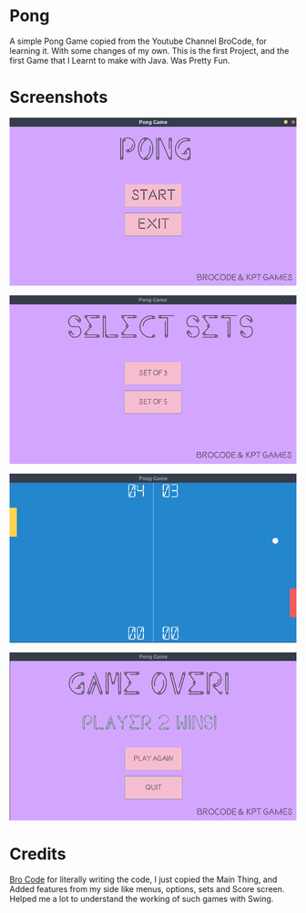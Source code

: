 # Pong
A simple Pong Game copied from the Youtube Channel BroCode, for learning it. With some changes of my own. This is the first Project, and the first Game that I Learnt to make with Java. Was Pretty Fun. 

# Screenshots
![](screenshots/1.png)

![](screenshots/2.png)

![](screenshots/3.png)

![](screenshots/4.png)

# Credits
[Bro Code](https://www.youtube.com/c/BroCodez) for literally writing the code, I just copied the Main Thing, and Added features from my side like menus, options, sets and Score screen.  
Helped me a lot to understand the working of such games with Swing. 
